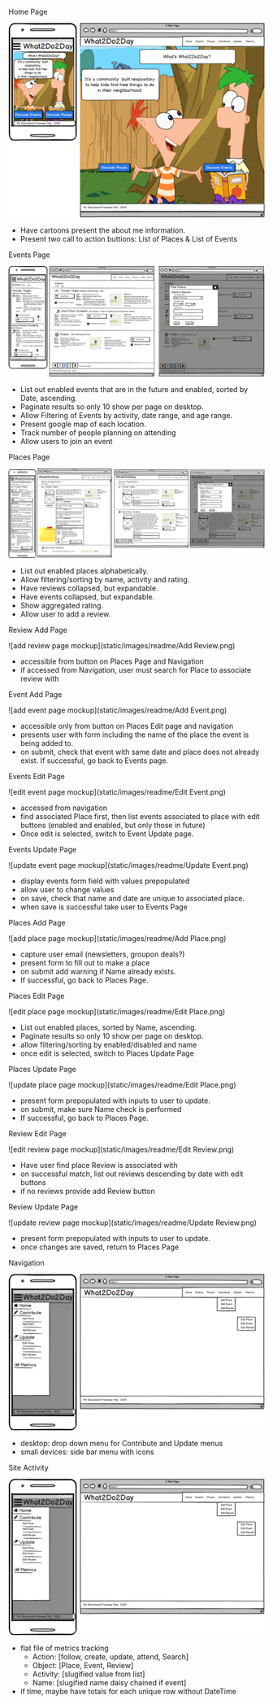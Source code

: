 Home Page

![home page mockup](static/images/readme/Home.png)

- Have cartoons present the about me information.
- Present two call to action buttions: List of Places & List of Events

Events Page 

![events page mockup](static/images/readme/Events.png)

- List out enabled events that are in the future and enabled, sorted by Date, ascending.
- Paginate results so only 10 show per page on desktop. 
- Allow Filtering of Events by activity, date range, and age range.
- Present google map of each location. 
- Track number of people planning on attending
- Allow users to join an event

Places Page

![places page mockup](static/images/readme/Places.png)

- List out enabled places alphabetically.
- Allow filtering/sorting by name, activity and rating. 
- Have reviews collapsed, but expandable.
- Have events collapsed, but expandable.
- Show aggregated rating.
- Allow user to add a review.

Review Add Page

![add review page mockup](static/images/readme/Add Review.png)

- accessible from button on Places Page and Navigation
- if accessed from Navigation, user must search for Place to associate review with

Event Add Page

![add event page mockup](static/images/readme/Add Event.png)

 - accessible only from button on Places Edit page and navigation
 - presents user with form including the name of the place the event is being added to. 
 - on submit, check that event with same date and place does not already exist. If successful, go back to Events page.
 
Events Edit Page 

![edit event page mockup](static/images/readme/Edit Event.png)

- accessed from navigation
- find associated Place first, then list events associated to place with edit buttons (enabled and enabled, but only those in future)
- Once edit is selected, switch to Event Update page. 

Events Update Page 

![update event page mockup](static/images/readme/Update Event.png)

- display events form field with values prepopulated
- allow user to change values
- on save, check that name and date are unique to associated place.
- when save is successful take user to Events Page

Places Add Page 

![add place page mockup](static/images/readme/Add Place.png)
- capture user email (newsletters, groupon deals?)
- present form to fill out to make a place
- on submit add warning if Name already exists. 
- If successful, go back to Places Page.

Places Edit Page 

![edit place page mockup](static/images/readme/Edit Place.png)

- List out enabled places, sorted by Name, ascending.
- Paginate results so only 10 show per page on desktop. 
- allow filtering/sorting by enabled/disabled and name
- once edit is selected, switch to Places Update Page 

Places Update Page 

![update place page mockup](static/images/readme/Edit Place.png)

- present form prepopulated with inputs to user to update.
- on submit, make sure Name check is performed
- If successful, go back to Places Page.

Review Edit Page 

![edit review page mockup](static/images/readme/Edit Review.png)

- Have user find place Review is associated with
- on successful match, list out reviews descending by date with edit buttons
- if no reviews provide add Review button

Review Update Page 

![update review page mockup](static/images/readme/Update Review.png)

- present form prepopulated with inputs to user to update.
- once changes are saved, return to Places Page

Navigation

![update review page mockup](static/images/readme/Navigation.png)

- desktop: drop down menu for Contribute and Update menus
- small devices: side bar menu with icons

Site Activity

![update review page mockup](static/images/readme/Navigation.png)

- flat file of metrics tracking
   - Action: [follow, create, update, attend, Search]
   - Object: [Place, Event, Review]
   - Activity: [slugified value from list]
   - Name: [slugified name daisy chained if event]
- if time, maybe have totals for each unique row without DateTime
